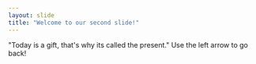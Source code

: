 ```yaml
---
layout: slide
title: "Welcome to our second slide!"
---
```

"Today is a gift, that's why its called the present."
Use the left arrow to go back!
